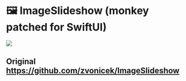 # 🖼 ImageSlideshow (monkey patched for SwiftUI)

![](https://dzwonsemrish7.cloudfront.net/items/2R06283n040V3P3p0i42/ezgif.com-optimize.gif)

## Original https://github.com/zvonicek/ImageSlideshow

